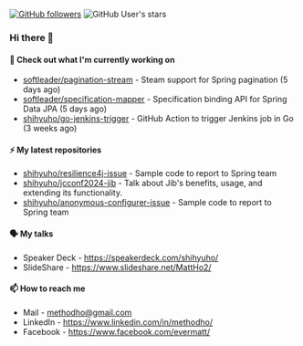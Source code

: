 [![GitHub followers](https://img.shields.io/github/followers/shihyuho?style=social)](https://github.com/shihyuho?tab=followers)
![GitHub User's stars](https://img.shields.io/github/stars/shihyuho?style=social)

### Hi there 👋

#### 👷 Check out what I'm currently working on

- [softleader/pagination-stream](https://github.com/softleader/pagination-stream) - Steam support for Spring pagination (5 days ago)
- [softleader/specification-mapper](https://github.com/softleader/specification-mapper) - Specification binding API for Spring Data JPA (5 days ago)
- [shihyuho/go-jenkins-trigger](https://github.com/shihyuho/go-jenkins-trigger) - GitHub Action to trigger Jenkins job in Go (3 weeks ago)

#### ⚡ My latest repositories

- [shihyuho/resilience4j-issue](https://github.com/shihyuho/resilience4j-issue) - Sample code to report to Spring team
- [shihyuho/jcconf2024-jib](https://github.com/shihyuho/jcconf2024-jib) - Talk about Jib&#39;s benefits, usage, and extending its functionality.
- [shihyuho/anonymous-configurer-issue](https://github.com/shihyuho/anonymous-configurer-issue) - Sample code to report to Spring team

#### 🗣️ My talks

- Speaker Deck - https://speakerdeck.com/shihyuho/
- SlideShare - https://www.slideshare.net/MattHo2/

#### 📫 How to reach me

- Mail - methodho@gmail.com
- LinkedIn - https://www.linkedin.com/in/methodho/
- Facebook - https://www.facebook.com/evermatt/


